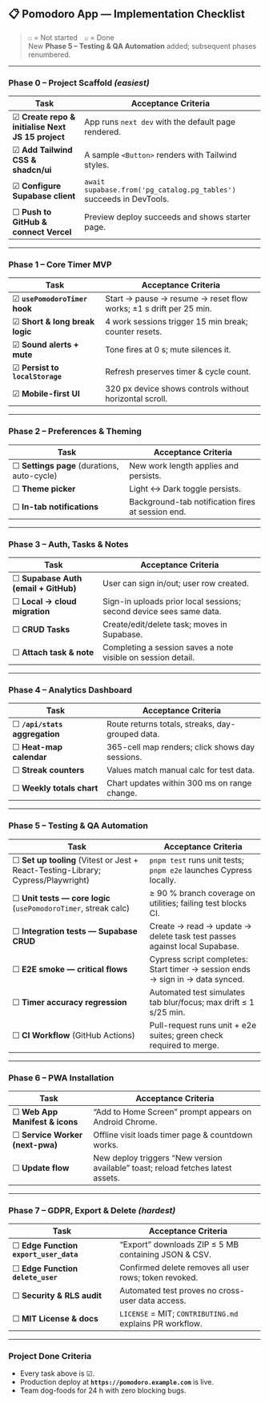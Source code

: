## 📋 Pomodoro App — Implementation Checklist  

> `☐` = Not started `☑` = Done  
> New **Phase 5 – Testing & QA Automation** added; subsequent phases renumbered.

---

### **Phase 0 – Project Scaffold** *(easiest)*
| Task | Acceptance Criteria |
| --- | --- |
| ☑ **Create repo & initialise Next JS 15 project** | App runs `next dev` with the default page rendered. |
| ☑ **Add Tailwind CSS & shadcn/ui** | A sample `<Button>` renders with Tailwind styles. |
| ☑ **Configure Supabase client** | `await supabase.from('pg_catalog.pg_tables')` succeeds in DevTools. |
| ☐ **Push to GitHub & connect Vercel** | Preview deploy succeeds and shows starter page. |

---

### **Phase 1 – Core Timer MVP**
| Task | Acceptance Criteria |
| --- | --- |
| ☑ **`usePomodoroTimer` hook** | Start → pause → resume → reset flow works; ±1 s drift per 25 min. |
| ☑ **Short & long break logic** | 4 work sessions trigger 15 min break; counter resets. |
| ☑ **Sound alerts + mute** | Tone fires at 0 s; mute silences it. |
| ☑ **Persist to `localStorage`** | Refresh preserves timer & cycle count. |
| ☑ **Mobile-first UI** | 320 px device shows controls without horizontal scroll. |

---

### **Phase 2 – Preferences & Theming**
| Task | Acceptance Criteria |
| --- | --- |
| ☐ **Settings page** (durations, auto-cycle) | New work length applies and persists. |
| ☐ **Theme picker** | Light ↔ Dark toggle persists. |
| ☐ **In-tab notifications** | Background-tab notification fires at session end. |

---

### **Phase 3 – Auth, Tasks & Notes**
| Task | Acceptance Criteria |
| --- | --- |
| ☐ **Supabase Auth (email + GitHub)** | User can sign in/out; user row created. |
| ☐ **Local → cloud migration** | Sign-in uploads prior local sessions; second device sees same data. |
| ☐ **CRUD Tasks** | Create/edit/delete task; moves in Supabase. |
| ☐ **Attach task & note** | Completing a session saves a note visible on session detail. |

---

### **Phase 4 – Analytics Dashboard**
| Task | Acceptance Criteria |
| --- | --- |
| ☐ **`/api/stats` aggregation** | Route returns totals, streaks, day-grouped data. |
| ☐ **Heat-map calendar** | 365-cell map renders; click shows day sessions. |
| ☐ **Streak counters** | Values match manual calc for test data. |
| ☐ **Weekly totals chart** | Chart updates within 300 ms on range change. |

---

### **Phase 5 – Testing & QA Automation**
| Task | Acceptance Criteria |
| --- | --- |
| ☐ **Set up tooling** (Vitest or Jest + React-Testing-Library; Cypress/Playwright) | `pnpm test` runs unit tests; `pnpm e2e` launches Cypress locally. |
| ☐ **Unit tests — core logic** (`usePomodoroTimer`, streak calc) | ≥ 90 % branch coverage on utilities; failing test blocks CI. |
| ☐ **Integration tests — Supabase CRUD** | Create → read → update → delete task test passes against local Supabase. |
| ☐ **E2E smoke — critical flows** | Cypress script completes: Start timer → session ends → sign in → data synced. |
| ☐ **Timer accuracy regression** | Automated test simulates tab blur/focus; max drift ≤ 1 s/25 min. |
| ☐ **CI Workflow** (GitHub Actions) | Pull-request runs unit + e2e suites; green check required to merge. |

---

### **Phase 6 – PWA Installation**
| Task | Acceptance Criteria |
| --- | --- |
| ☐ **Web App Manifest & icons** | “Add to Home Screen” prompt appears on Android Chrome. |
| ☐ **Service Worker (next-pwa)** | Offline visit loads timer page & countdown works. |
| ☐ **Update flow** | New deploy triggers “New version available” toast; reload fetches latest assets. |

---

### **Phase 7 – GDPR, Export & Delete** *(hardest)*
| Task | Acceptance Criteria |
| --- | --- |
| ☐ **Edge Function `export_user_data`** | “Export” downloads ZIP ≤ 5 MB containing JSON & CSV. |
| ☐ **Edge Function `delete_user`** | Confirmed delete removes all user rows; token revoked. |
| ☐ **Security & RLS audit** | Automated test proves no cross-user data access. |
| ☐ **MIT License & docs** | `LICENSE` = MIT; `CONTRIBUTING.md` explains PR workflow. |

---

### **Project Done Criteria**
- Every task above is ☑.  
- Production deploy at **`https://pomodoro.example.com`** is live.  
- Team dog-foods for 24 h with zero blocking bugs.
